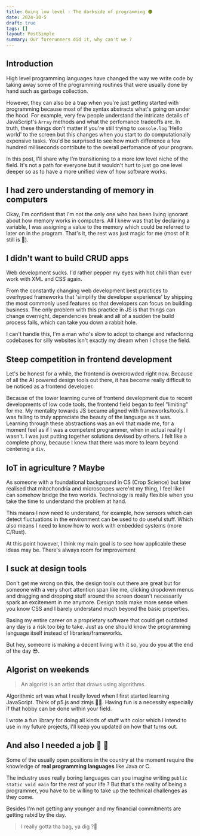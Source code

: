 ```yaml
---
title: Going low level - The darkside of programming 🌑
date: 2024-10-5
draft: true
tags: []
layout: PostSimple
summary: Our forerunners did it, why can't we ?
---
```


## Introduction

High level programming languages have changed the way we write code by taking away some of the programming routines that were usually done by hand such as garbage collection. 

However, they can also be a trap when you're just getting started with programming because most of the syntax abstracts what's going on under the hood. For example, very few people understand the intricate details of JavaScript's `Array` methods and what the perfomance tradeoffs are. In truth, these things don't matter if you're still trying to `console.log` 'Hello world' to the screen but this changes when you start to do computationally expensive tasks. You'd be surprised to see how much difference a few hundred milliseconds contribute to the overall perfomance of your program.

In this post, I'll share why I'm transitioning to a more low level niche of the field. It's not a path for everyone but it wouldn't hurt to just go one level deeper so as to have a more unified view of how software works. 


## I had zero understanding of memory in computers

Okay, I'm confident that I'm not the only one who has been living ignorant about how memory works in computers. All I knew was that by declaring a variable, I was assigning a value to the memory which could be referred to later on in the program. That's it, the rest was just magic for me (most of it still is 👀).

## I didn't want to build CRUD apps

Web development sucks. I'd rather pepper my eyes with hot chilli than ever work with XML and CSS again.

From the constantly changing web development best practices to overhyped frameworks that 'simplify the developer experience' by shipping the most commonly used features so that developers can focus on building business. The only problem with this practice in JS is that things can change overnight, dependencies break and all of a sudden the build process fails, which can take you down a rabbit hole.

I can't handle this, I'm a man who's slow to adopt to change and refactoring codebases for silly websites isn't exactly my dream when I chose the field.

## Steep competition in frontend development

Let's be honest for a while, the frontend is overcrowded right now. Because of all the AI powered design tools out there, it has become really difficult to be noticed as a frontend developer.

Because of the lower learning curve of frontend development due to recent developments of low code tools, the frontend field began to feel "limiting" for me. My mentality towards JS became aligned with frameworks/tools. I was failing to truly appreciate the beauty of the language as it was. Learning through these abstractions was an evil that made me, for a moment feel as if I was a competent programmer, when in actual reality I wasn't. I was just putting together solutions devised by others. I felt like a complete phony, because I knew that there was more to learn beyond centering a `div`.

## IoT in agriculture ? Maybe

As someone with a foundational background in CS (Crop Science) but later realised that mitochondria and microscopes were'nt my thing, I feel like I can somehow bridge the two worlds. Technology is really flexible when you take the time to understand the problem at hand.


This means I now need to understand, for example, how sensors which can detect fluctuations in the environment can be used to do useful stuff. Which also means I need to know how to work with embedded systems (more C/Rust). 

At this point however, I think my main goal is to see how applicable these ideas may be. There's always room for improvement

## I suck at design tools

Don't get me wrong on this, the design tools out there are great but for someone with a very short attention span like me, clicking dropdown menus and dragging and dropping stuff around the screen doesn't necessarily spark an excitement in me anymore. Design tools make more sense when you know CSS and I barely understand much beyond the basic properties. 

Basing my entire career on a proprietary software that could get outdated any day is a risk too big to take. Just as one should know the programming language itself instead of libraries/frameworks.

But hey, someone is making a decent living with it so, you do you at the end of the day 😎.

## Algorist on weekends

> An algorist is an artist that draws using algorithms.

Algorithmic art was what I really loved when I first started learning JavaScript. Think of p5.js and zimjs 🧑‍🎨. Having fun is a necessity especially if that hobby can be done within your field. 

I wrote a fun library for doing all kinds of stuff with color which I intend to use in my future projects, I'll keep you updated on how that turns out.

## And also I needed a job 👀 💼

Some of the usually open positions in the country at the moment require the knowledge of **real programming languages** like Java or C. 

The industry uses really boring languages can you imagine writing `public static void main` for the rest of your life ? But that's the reality of being a programmer, you have to be willing to take up the technical challenges as they come.

Besides I'm not getting any younger and my financial commitments are getting rabid by the day. 


> I really gotta tha bag, ya dig ?💯